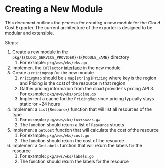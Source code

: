 # Creating a New Module

This document outlines the process for creating a new module for the Cloud Cost Exporter.
The current architecture of the exporter is designed to be modular and extensible.

Steps:
1. Create a new module in the `pkg/${CLOUD_SERVICE_PROVIDER}/${MODULE_NAME}` directory
   1. For example: `pkg/aws/eks/eks.go`
1. Implement the `Collector` [interface](https://github.com/grafana/cloudcost-exporter/blob/ff3267af66034dabb489bb30c76e115fcc24055f/pkg/provider/provider.go#L15-L21) in the new module
1. Create a `PricingMap` for the new module
   1. `PricingMap` should be a `map[string]Pricing`  where key is the region and Pricing is the cost of the resource in that region
   2. Gather pricing information from the cloud provider's pricing API
      3. For example: `pkg/aws/eks/pricing.go`
   3. Implement a cache for the `PricingMap` since pricing typically stays static for ~24 hours
1. Implement a `List{Resource}` function that will list all resources of the type
   1. For example: `pkg/aws/eks/instances.go`
   2. The function should return a list of `Resource` structs
3. Implement a `GetCost` function that will calculate the cost of the resource
   1. For example: `pkg/aws/eks/cost.go`
   2. The function should return the cost of the resource
3. Implement a `GetLabels` function that will return the labels for the resource
   1. For example: `pkg/aws/eks/labels.go`
   2. The function should return the labels for the resource

